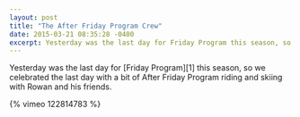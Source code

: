 ```yaml
---
layout: post
title: "The After Friday Program Crew"
date: 2015-03-21 08:35:28 -0400
excerpt: Yesterday was the last day for Friday Program this season, so we celebrated the last day with a bit of After Friday Program riding and skiing with Rowan and his friends.
---
```

Yesterday was the last day for [Friday Program][1] this season, so we celebrated the last day with a bit of After Friday Program riding and skiing with Rowan and his friends.

{% vimeo 122814783 %}